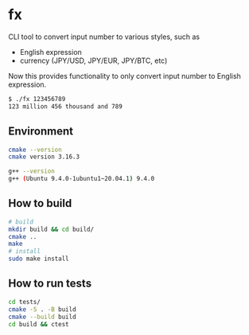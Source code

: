 # fx

CLI tool to convert input number to various styles, such as

- English expression
- currency (JPY/USD, JPY/EUR, JPY/BTC, etc)

Now this provides functionality to only convert input number to English expression.

```bash
$ ./fx 123456789
123 million 456 thousand and 789
```

## Environment

```bash
cmake --version
cmake version 3.16.3

g++ --version
g++ (Ubuntu 9.4.0-1ubuntu1~20.04.1) 9.4.0
```

## How to build

```bash
# build
mkdir build && cd build/
cmake ..
make
# install
sudo make install
```

## How to run tests

```bash
cd tests/
cmake -S . -B build
cmake --build build
cd build && ctest
```
